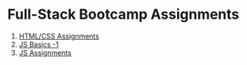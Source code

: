 # Full-Stack Bootcamp Assignments

1. [HTML/CSS Assignments](./html_css_assignments.md)
2. [JS Basics -1 ](./js_basic_1.md)
3. [JS Assignments](./js_assignments.md)

